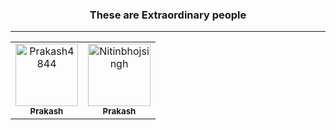 <!--suppress HtmlDeprecatedAttribute -->

<div align="center">
  <h3>These are Extraordinary people</h3>
</div>

---

<!-- readme: contributors -start -->
<table>
<tr>
    <td align="center">
        <a href="https://github.com/Prakash4844">
            <img src="https://avatars.githubusercontent.com/u/81550376?v=4" width="100;" alt="Prakash4844"/>
            <br />
            <sub><b>Prakash</b></sub>
        </a>
    </td>
    <td align="center">
            <a href="https://github.com/Nitinbhojsingh">
                <img src="https://avatars.githubusercontent.com/u/80892374?v=4" width="100;" alt="Nitinbhojsingh"/>
                <br />
                <sub><b>Prakash</b></sub>
            </a>
        </td></tr>
</table>
<!-- readme: contributors -end -->
